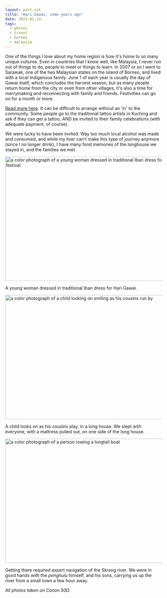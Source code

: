 ```yaml
---
layout: post.njk	
title: "Hari Gawai, some years ago"
date: 2023-02-14
tags:
  - photos
  - travel
  - borneo
  - malaysia
---
```

One of the things I love about my home region is how it's home to so many unique cultures. Even in countries that I know well, like Malaysia, I never run out of things to do, people to meet or things to learn. In 2007 or so I went to Sarawak, one of the two Malaysian states on the island of Borneo, and lived with a local Indigenous family. June 1 of each year is usually the day of Gawai itself, which concludes the harvest season, but as many people return home from the city or even from other villages, it's also a time for merrymaking and reconnecting with family and friends. Festivities can go on for a month or more.

[Read more here](https://www.timeout.com/kuala-lumpur/things-to-do/what-you-need-to-know-about-hari-gawai). It can be difficult to arrange without an 'in' to the community. Some people go to the traditional tattoo artists in Kuching and ask if they can get a tattoo, AND be invited to their family celebrations (with adequate payment, of course). 

We were lucky to have been invited. Way too much local alcohol was made and consumed, and while my liver can't make this type of journey anymore (since I no longer drink), I have many fond memories of the longhouse we stayed in, and the families we met.

<img src="/photos/uploads/1b33042204.jpg" width="600" height="400" alt="a color photograph of a young woman dressed in traditional Iban dress for the harvest festival" />

A young woman dressed in traditional Iban dress for Hari Gawai.

<img src="/photos/uploads/c7f13bfefc.jpg" width="600" height="400" alt="a color photograph of a child looking on smiling as his cousins run by" />

A child looks on as his cousins play, in a long house. We slept with everyone, with a mattress pulled out, on one side of the long house.

<img src="/photos/uploads/dd935c9a8a.jpg" width="600" height="400" alt="a color photograph of a person rowing a longtail boat" />

Getting there required expert navigation of the Skrang river. We were in good hands with the *penghulu* himself, and his sons, carrying us up the river from a small town a few hour away.

*All photos taken on Canon 50D.*
